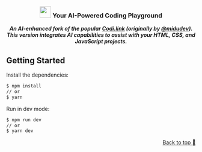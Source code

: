 <div align="center">

  ### <img src="https://raw.githubusercontent.com/midudev/codi.link/main/assets/favicon.ico" height="30px"/> Your AI-Powered Coding Playground
  
  ***An AI-enhanced fork of the popular [Codi.link](https://codi.link) (originally by [@midudev](https://github.com/midudev)).***
  <br/>
  ***This version integrates AI capabilities to assist with your HTML, CSS, and JavaScript projects.***
</div>



## Getting Started

Install the dependencies:

```sh
$ npm install
// or
$ yarn
```

Run in dev mode:

```sh
$ npm run dev
// or
$ yarn dev
```

<p align="right"><a href="#top">Back to top 🔼</a></p>

